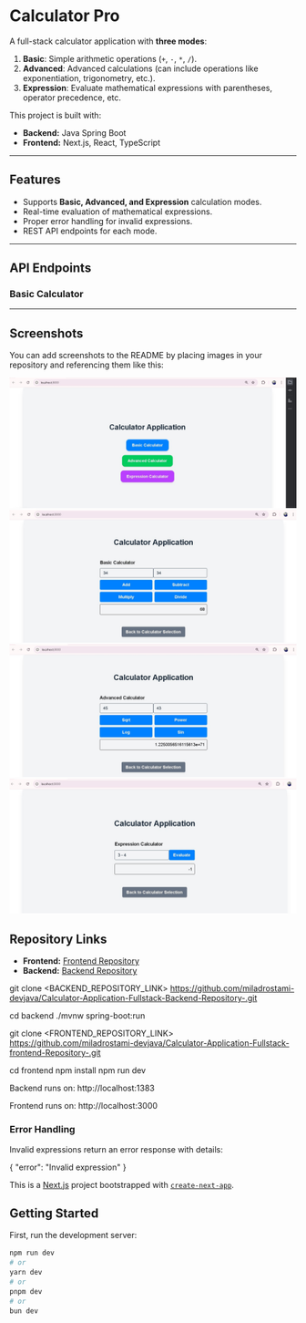 # Calculator Pro

A full-stack calculator application with **three modes**:

1. **Basic**: Simple arithmetic operations (`+`, `-`, `*`, `/`).
2. **Advanced**: Advanced calculations (can include operations like exponentiation, trigonometry, etc.).
3. **Expression**: Evaluate mathematical expressions with parentheses, operator precedence, etc.

This project is built with:

- **Backend:** Java Spring Boot
- **Frontend:** Next.js, React, TypeScript

---

## Features

- Supports **Basic, Advanced, and Expression** calculation modes.
- Real-time evaluation of mathematical expressions.
- Proper error handling for invalid expressions.
- REST API endpoints for each mode.

---

## API Endpoints

### Basic Calculator


---

## Screenshots

You can add screenshots to the README by placing images in your repository and referencing them like this:


![Main Page Calculator](./images/mainPage.jpg)
![Basic Calculator](./images/basicCalculator.jpg)
![Advanced Calculator](./images/advancedCalculator.jpg)
![Expression Calculator](./images/expressionCalculator.jpg)


## Repository Links

- **Frontend:** [Frontend Repository](https://github.com/miladrostami-devjava/Calculator-Application-Fullstack-frontend-Repository)
- **Backend:** [Backend Repository](https://github.com/miladrostami-devjava/Calculator-Application-Fullstack-Backend-Repository)



git clone <BACKEND_REPOSITORY_LINK>
https://github.com/miladrostami-devjava/Calculator-Application-Fullstack-Backend-Repository-.git

cd backend
./mvnw spring-boot:run



git clone <FRONTEND_REPOSITORY_LINK>
https://github.com/miladrostami-devjava/Calculator-Application-Fullstack-frontend-Repository-.git

cd frontend
npm install
npm run dev


Backend runs on: http://localhost:1383

Frontend runs on: http://localhost:3000


### Error Handling
Invalid expressions return an error response with details:

{
"error": "Invalid expression"
}










This is a [Next.js](https://nextjs.org) project bootstrapped with [`create-next-app`](https://nextjs.org/docs/app/api-reference/cli/create-next-app).

## Getting Started

First, run the development server:

```bash
npm run dev
# or
yarn dev
# or
pnpm dev
# or
bun dev
```

